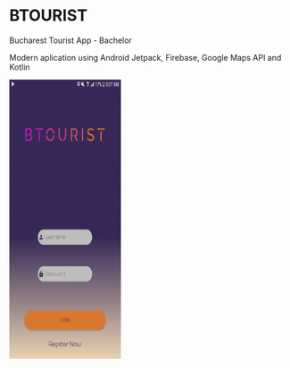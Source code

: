 # BTOURIST
Bucharest Tourist App - Bachelor

Modern aplication using Android Jetpack, Firebase, Google Maps API and Kotlin

<a href="url"><img src="https://github.com/andreiseceleanu/BTOURIST/blob/master/btourist-login.png" align="left" height="500" width="200" ></a>
